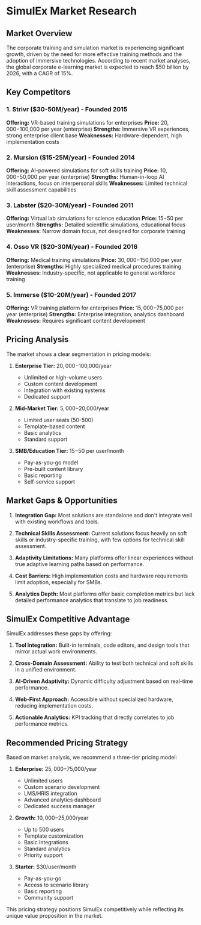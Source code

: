 # SimulEx Market Research

## Market Overview

The corporate training and simulation market is experiencing significant growth, driven by the need for more effective training methods and the adoption of immersive technologies. According to recent market analyses, the global corporate e-learning market is expected to reach $50 billion by 2026, with a CAGR of 15%.

## Key Competitors

### 1. Strivr ($30-50M/year) - Founded 2015
**Offering:** VR-based training simulations for enterprises
**Price:** $20,000-$100,000 per year (enterprise)
**Strengths:** Immersive VR experiences, strong enterprise client base
**Weaknesses:** Hardware-dependent, high implementation costs

### 2. Mursion ($15-25M/year) - Founded 2014
**Offering:** AI-powered simulations for soft skills training
**Price:** $10,000-$50,000 per year (enterprise)
**Strengths:** Human-in-loop AI interactions, focus on interpersonal skills
**Weaknesses:** Limited technical skill assessment capabilities

### 3. Labster ($20-30M/year) - Founded 2011
**Offering:** Virtual lab simulations for science education
**Price:** $15-$50 per user/month
**Strengths:** Detailed scientific simulations, educational focus
**Weaknesses:** Narrow domain focus, not designed for corporate training

### 4. Osso VR ($20-30M/year) - Founded 2016
**Offering:** Medical training simulations
**Price:** $30,000-$150,000 per year (enterprise)
**Strengths:** Highly specialized medical procedures training
**Weaknesses:** Industry-specific, not applicable to general workforce training

### 5. Immerse ($10-20M/year) - Founded 2017
**Offering:** VR training platform for enterprises
**Price:** $15,000-$75,000 per year (enterprise)
**Strengths:** Enterprise integration, analytics dashboard
**Weaknesses:** Requires significant content development

## Pricing Analysis

The market shows a clear segmentation in pricing models:

1. **Enterprise Tier:** $20,000-$100,000/year
   - Unlimited or high-volume users
   - Custom content development
   - Integration with existing systems
   - Dedicated support

2. **Mid-Market Tier:** $5,000-$20,000/year
   - Limited user seats (50-500)
   - Template-based content
   - Basic analytics
   - Standard support

3. **SMB/Education Tier:** $15-$50 per user/month
   - Pay-as-you-go model
   - Pre-built content library
   - Basic reporting
   - Self-service support

## Market Gaps & Opportunities

1. **Integration Gap:** Most solutions are standalone and don't integrate well with existing workflows and tools.

2. **Technical Skills Assessment:** Current solutions focus heavily on soft skills or industry-specific training, with few options for technical skill assessment.

3. **Adaptivity Limitations:** Many platforms offer linear experiences without true adaptive learning paths based on performance.

4. **Cost Barriers:** High implementation costs and hardware requirements limit adoption, especially for SMBs.

5. **Analytics Depth:** Most platforms offer basic completion metrics but lack detailed performance analytics that translate to job readiness.

## SimulEx Competitive Advantage

SimulEx addresses these gaps by offering:

1. **Tool Integration:** Built-in terminals, code editors, and design tools that mirror actual work environments.

2. **Cross-Domain Assessment:** Ability to test both technical and soft skills in a unified environment.

3. **AI-Driven Adaptivity:** Dynamic difficulty adjustment based on real-time performance.

4. **Web-First Approach:** Accessible without specialized hardware, reducing implementation costs.

5. **Actionable Analytics:** KPI tracking that directly correlates to job performance metrics.

## Recommended Pricing Strategy

Based on market analysis, we recommend a three-tier pricing model:

1. **Enterprise:** $25,000-$75,000/year
   - Unlimited users
   - Custom scenario development
   - LMS/HRIS integration
   - Advanced analytics dashboard
   - Dedicated success manager

2. **Growth:** $10,000-$25,000/year
   - Up to 500 users
   - Template customization
   - Basic integrations
   - Standard analytics
   - Priority support

3. **Starter:** $30/user/month
   - Pay-as-you-go
   - Access to scenario library
   - Basic reporting
   - Community support

This pricing strategy positions SimulEx competitively while reflecting its unique value proposition in the market.
